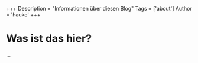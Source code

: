 +++
Description = "Informationen über diesen Blog"
Tags = ['about']
Author = 'hauke'
+++
# Was ist das hier?
...
